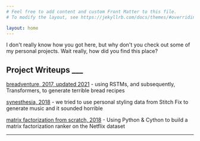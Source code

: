 ```yaml
---
# Feel free to add content and custom Front Matter to this file.
# To modify the layout, see https://jekyllrb.com/docs/themes/#overriding-theme-defaults

layout: home
---
```


I don't really know how you got here, but why don't you check out
some of my personal projects. Wait really, how did you find this place?

## Project Writeups ___

[breadventure, 2017, updated 2021](/breadventure) -
using RSTMs, and subsequently, Transformers, to generate terrible bread recipes

[synesthesia, 2018](https://multithreaded.stitchfix.com/blog/2018/08/29/synesthesia/) - 
we tried to use personal styling data from Stitch Fix to generate music and it sounded horrible

[matrix factorization from scratch, 2018](/matrix-factorization) -
Using Python & Cython to build a matrix factorization ranker on the Netflix dataset

____
